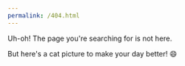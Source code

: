 ```yaml
---
permalink: /404.html
---
```


Uh-oh! The page you're searching for is not here.

But here's a cat picture to make your day better! 😄

<script>
  var img = document.createElement("img");
  img.src = "/assets/images/cats/cat"+Date.now()%8+".jpg";
  var src = document.getElementById("content");
  src.appendChild(img);
</script>
